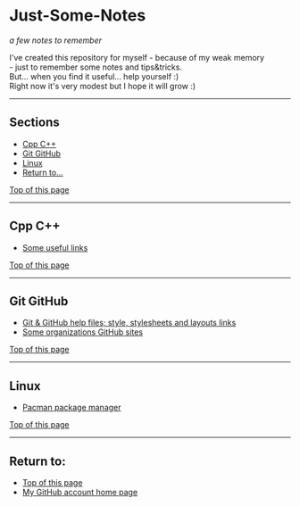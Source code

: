# <a name="pgtop">Just-Some-Notes</a>

_a few notes to remember_

I've created this repository for myself - because of my weak memory
<br>- just to remember some notes and tips&tricks.
<br>But... when you find it useful... help yourself :)
<br>Right now it's very modest but I hope it will grow :)

---

## Sections

- [Cpp C++](#cpp)
- [Git GitHub](#git-github)
- [Linux](#linux)
- [Return to...](#returnto)

[Top of this page](#pgtop)

---

## <a name="cpp">Cpp C++</a>

- [Some useful links](./Cpp%20C%2B%2B/useful-links.md#pgtop)

[Top of this page](#pgtop)

---

## <a name="git-github">Git GitHub</a>

- [Git & GitHub help files; style, stylesheets and layouts links](./Git%20GitHub/help-styles.md#pgtop)
- [Some organizations GitHub sites](./Git%20GitHub/organizations.md#pgtop)

[Top of this page](#pgtop)

---

## <a name="linux">Linux</a>

- [Pacman package manager](./linux/pacman.md#pgtop)

[Top of this page](#pgtop)

---

## <a name="returnto">Return to:</a>

- [Top of this page](#pgtop)
- [My GitHub account home page](https://github.com/ktprezes)
